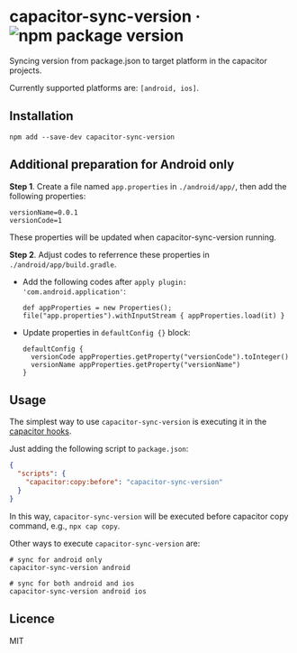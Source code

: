 # capacitor-sync-version · ![npm package version](https://img.shields.io/npm/v/capacitor-sync-version?style=flat-square)

Syncing version from package.json to target platform in the capacitor projects.

Currently supported platforms are: `[android, ios]`.

## Installation

```shell
npm add --save-dev capacitor-sync-version
```

## Additional preparation for Android only

**Step 1**. Create a file named `app.properties` in `./android/app/`, then add the following properties:

```
versionName=0.0.1
versionCode=1
```
These properties will be updated when capacitor-sync-version running.

**Step 2**. Adjust codes to referrence these properties in `./android/app/build.gradle`.

* Add the following codes after `apply plugin: 'com.android.application'`:

  ```
  def appProperties = new Properties();
  file("app.properties").withInputStream { appProperties.load(it) }
  ```

* Update properties in `defaultConfig {}` block:

  ```
  defaultConfig {
    versionCode appProperties.getProperty("versionCode").toInteger()
    versionName appProperties.getProperty("versionName")
  }
  ```

## Usage

The simplest way to use `capacitor-sync-version` is executing it in the [capacitor hooks](https://capacitorjs.com/docs/cli/hooks).

Just adding the following script to `package.json`:

```json
{
  "scripts": {
    "capacitor:copy:before": "capacitor-sync-version"
  }
}
```

In this way, `capacitor-sync-version` will be executed before capacitor copy command, e.g., `npx cap copy`.

Other ways to execute `capacitor-sync-version` are:

```shell
# sync for android only
capacitor-sync-version android

# sync for both android and ios
capacitor-sync-version android ios
```

## Licence

MIT
